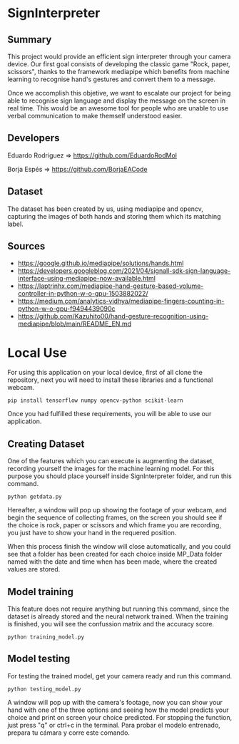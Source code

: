 # SignInterpreter

## Summary

This project would provide an efficient sign interpreter through your camera device. Our first goal consists of developing the classic game "Rock, paper, scissors", thanks to the framework
mediapipe which benefits from machine learning to recognise hand's gestures and convert them to a message.

Once we accomplish this objetive, we want to escalate our project for being able to recognise sign language and display the message on the screen in real time. This would be an
awesome tool for people who are unable to use verbal communication to make themself understood easier.


## Developers

Eduardo Rodriguez => https://github.com/EduardoRodMol

Borja Espés => https://github.com/BorjaEACode

## Dataset
The dataset has been created by us, using mediapipe and opencv, capturing the images of both hands and storing them which its matching label.

## Sources

- https://google.github.io/mediapipe/solutions/hands.html
- https://developers.googleblog.com/2021/04/signall-sdk-sign-language-interface-using-mediapipe-now-available.html
- https://laptrinhx.com/mediapipe-hand-gesture-based-volume-controller-in-python-w-o-gpu-1503882022/
- https://medium.com/analytics-vidhya/mediapipe-fingers-counting-in-python-w-o-gpu-f9494439090c
- https://github.com/Kazuhito00/hand-gesture-recognition-using-mediapipe/blob/main/README_EN.md

# Local Use

For using this application on your local device, first of all clone the repository, next you will need to install these libraries and a functional webcam.

``` shell
pip install tensorflow numpy opencv-python scikit-learn
```
Once you had fulfilled these requirements, you will be able to use our application.

## Creating Dataset

One of the features which you can execute is augmenting the dataset, recording yourself the images for the machine learning model. For this purpose you should place yourself inside SignInterpreter folder, and run this command.

``` shell
python getdata.py
```

Hereafter, a window will pop up showing the footage of your webcam, and begin the sequence of collecting frames, on the screen you should see if the choice is rock, paper or scissors and which frame you are recording, you just have to show your hand in the requered position.

When this process finish the window will close automatically, and you could see that a folder has been created for each choice inside MP_Data folder named with the date and time when has been made, where the created values are stored.

## Model training

This feature does not require anything but running this command, since the dataset is already stored and the neural network trained. When the training is finished, you will see the confussion matrix and the accuracy score.

``` shell
python training_model.py
```

## Model testing

For testing the trained model, get your camera ready and run this command.

``` shell
python testing_model.py
```
A window will pop up with the camera's footage, now you can show your hand with one of the three options and seeing how the model predicts your choice and print on screen your choice predicted. For stopping the function, just press "q" or ctrl+c in the terminal.
Para probar el modelo entrenado, prepara tu cámara y corre este comando.
